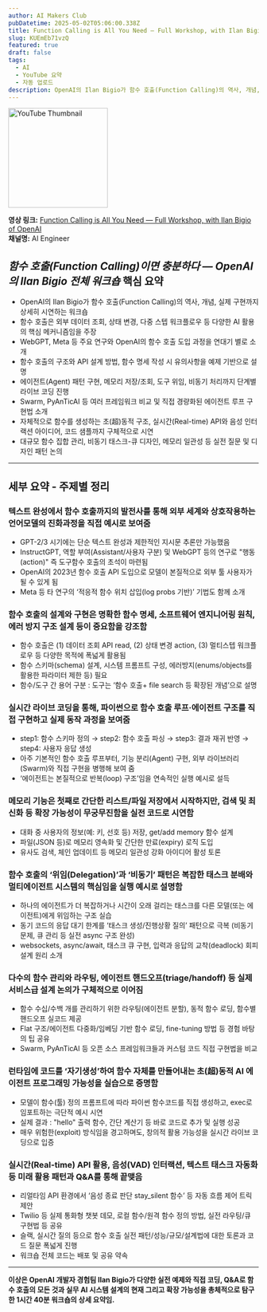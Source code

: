 ```yaml
---
author: AI Makers Club
pubDatetime: 2025-05-02T05:06:00.338Z
title: Function Calling is All You Need — Full Workshop, with Ilan Bigio of OpenAI
slug: KUEmEb71vzQ
featured: true
draft: false
tags:
  - AI
  - YouTube 요약
  - 자동 업로드
description: OpenAI의 Ilan Bigio가 함수 호출(Function Calling)의 역사, 개념, 실제 구현까지 상세히 시연하는 워크숍 함수 호출은 외부 데이터 조회, 상태 변경, 다
---
```


<img src="https://img.youtube.com/vi/KUEmEb71vzQ/maxresdefault.jpg" alt="YouTube Thumbnail" width="200">

**영상 링크:** [Function Calling is All You Need — Full Workshop, with Ilan Bigio of OpenAI](https://www.youtube.com/watch?v=KUEmEb71vzQ)  
**채널명:** AI Engineer

## *함수 호출(Function Calling)이면 충분하다 — OpenAI의 Ilan Bigio 전체 워크숍* 핵심 요약

- OpenAI의 Ilan Bigio가 함수 호출(Function Calling)의 역사, 개념, 실제 구현까지 상세히 시연하는 워크숍
- 함수 호출은 외부 데이터 조회, 상태 변경, 다중 스텝 워크플로우 등 다양한 AI 활용의 핵심 메커니즘임을 주장
- WebGPT, Meta 등 주요 연구와 OpenAI의 함수 호출 도입 과정을 연대기 별로 소개
- 함수 호출의 구조와 API 설계 방법, 함수 명세 작성 시 유의사항을 예제 기반으로 설명
- 에이전트(Agent) 패턴 구현, 메모리 저장/조회, 도구 위임, 비동기 처리까지 단계별 라이브 코딩 진행
- Swarm, PyAnTicAI 등 여러 프레임워크 비교 및 직접 경량화된 에이전트 루프 구현법 소개
- 자체적으로 함수를 생성하는 초(超)동적 구조, 실시간(Real-time) API와 음성 인터랙션 아이디어, 코드 샘플까지 구체적으로 시연
- 대규모 함수 집합 관리, 비동기 태스크-큐 디자인, 메모리 일관성 등 실전 질문 및 디자인 패턴 논의

---

## 세부 요약 - 주제별 정리

### 텍스트 완성에서 함수 호출까지의 발전사를 통해 외부 세계와 상호작용하는 언어모델의 진화과정을 직접 예시로 보여줌

- GPT-2/3 시기에는 단순 텍스트 완성과 제한적인 지시문 추론만 가능했음
- InstructGPT, 역할 부여(Assistant/사용자 구분) 및 WebGPT 등의 연구로 "행동(action)" 즉 도구함수 호출의 초석이 마련됨
- OpenAI의 2023년 함수 호출 API 도입으로 모델이 본질적으로 외부 툴 사용자가 될 수 있게 됨
- Meta 등 타 연구의 ‘적응적 함수 위치 삽입(log probs 기반)’ 기법도 함께 소개

### 함수 호출의 설계와 구현은 명확한 함수 명세, 소프트웨어 엔지니어링 원칙, 에러 방지 구조 설계 등이 중요함을 강조함

- 함수 호출은 (1) 데이터 조회 API read, (2) 상태 변경 action, (3) 멀티스텝 워크플로우 등 다양한 목적에 폭넓게 활용됨
- 함수 스키마(schema) 설계, 시스템 프롬프트 구성, 에러방지(enums/objects를 활용한 파라미터 제한 등) 필요
- 함수/도구 간 용어 구분 : 도구는 ‘함수 호출+ file search 등 확장된 개념’으로 설명

### 실시간 라이브 코딩을 통해, 파이썬으로 함수 호출 루프·에이전트 구조를 직접 구현하고 실제 동작 과정을 보여줌

- step1: 함수 스키마 정의 → step2: 함수 호출 파싱 → step3: 결과 재귀 반영 → step4: 사용자 응답 생성
- 아주 기본적인 함수 호출 루프부터, 기능 분리(Agent) 구현, 외부 라이브러리(Swarm)와 직접 구현을 병행해 보여 줌
- ‘에이전트는 본질적으로 반복(loop) 구조’임을 연속적인 실행 예시로 설득

### 메모리 기능은 첫째로 간단한 리스트/파일 저장에서 시작하지만, 검색 및 최신화 등 확장 가능성이 무궁무진함을 실전 코드로 시연함

- 대화 중 사용자의 정보(예: 키, 선호 등) 저장, get/add memory 함수 설계
- 파일(JSON 등)로 메모리 영속화 및 간단한 만료(expiry) 로직 도입
- 유사도 검색, 체인 업데이트 등 메모리 일관성 강화 아이디어 활성 토론

### 함수 호출의 ‘위임(Delegation)’과 ‘비동기’ 패턴은 복잡한 태스크 분배와 멀티에이전트 시스템의 핵심임을 실행 예시로 설명함

- 하나의 에이전트가 더 복잡하거나 시간이 오래 걸리는 태스크를 다른 모델(또는 에이전트)에게 위임하는 구조 실습
- 동기 코드의 응답 대기 한계를 ‘태스크 생성/진행상황 질의’ 패턴으로 극복 (비동기 문제, 큐 관리 등 실전 async 구조 완성)
- websockets, async/await, 태스크 큐 구현, 입력과 응답의 교착(deadlock) 회피 설계 원리 소개

### 다수의 함수 관리와 라우팅, 에이전트 핸드오프(triage/handoff) 등 실제 서비스급 설계 논의가 구체적으로 이어짐

- 함수 수십/수백 개를 관리하기 위한 라우팅(에이전트 분할), 동적 함수 로딩, 함수별 핸드오프 실코드 제공
- Flat 구조/에이전트 다중화/임베딩 기반 함수 로딩, fine-tuning 방법 등 경험 바탕의 팁 공유
- Swarm, PyAnTicAI 등 오픈 소스 프레임워크들과 커스텀 코드 직접 구현법을 비교

### 런타임에 코드를 ‘자기생성’하여 함수 자체를 만들어내는 초(超)동적 AI 에이전트 프로그래밍 가능성을 실습으로 증명함

- 모델이 함수(툴) 정의 프롬프트에 따라 파이썬 함수코드를 직접 생성하고, exec로 임포트하는 극단적 예시 시연
- 실제 결과 : "hello" 출력 함수, 간단 계산기 등 바로 코드로 추가 및 실행 성공
- 매우 위험한(exploit) 방식임을 경고하며도, 창의적 활용 가능성을 실시간 라이브 코딩으로 입증

### 실시간(Real-time) API 활용, 음성(VAD) 인터랙션, 텍스트 태스크 자동화 등 미래 활용 패턴과 Q&A를 통해 끝맺음

- 리얼타임 API 환경에서 ‘음성 종료 판단 stay_silent 함수’ 등 자동 흐름 제어 트릭 제안
- Twilio 등 실제 통화형 챗봇 데모, 로컬 함수/원격 함수 정의 방법, 실전 라우팅/큐 구현법 등 공유
- 슬랙, 실시간 질의 등으로 함수 호출 실전 패턴/성능/규모/설계법에 대한 토론과 코드 질문 폭넓게 진행
- 워크숍 전체 코드는 배포 및 공유 약속

---

**이상은 OpenAI 개발자 경험팀 Ilan Bigio가 다양한 실전 예제와 직접 코딩, Q&A로 함수 호출의 모든 것과 실무 AI 시스템 설계의 현재 그리고 확장 가능성을 총체적으로 탐구한 1시간 40분 워크숍의 상세 요약임.**
